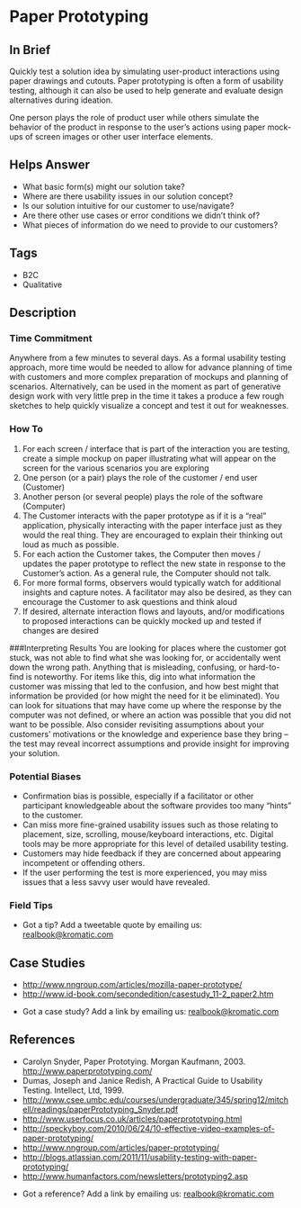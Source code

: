 # Paper Prototyping

## In Brief
Quickly test a solution idea by simulating user-product interactions using paper drawings and cutouts. Paper prototyping is often a form of usability testing, although it can also be used to help generate and evaluate design alternatives during ideation.  

One person plays the role of product user while others simulate the behavior of the product in response to the user’s actions using paper mock-ups of screen images or other user interface elements.  
 
## Helps Answer
- What basic form(s) might our solution take?
- Where are there usability issues in our solution concept?
- Is our solution intuitive for our customer to use/navigate?
- Are there other use cases or error conditions we didn’t think of?
- What pieces of information do we need to provide to our customers?
 
## Tags
- B2C
- Qualitative
 
## Description
 
### Time Commitment
Anywhere from a few minutes to several days.  As a formal usability testing approach, more time would be needed to allow for advance planning of time with customers and more complex preparation of mockups and planning of scenarios.  Alternatively, can be used in the moment as part of generative design work with very little prep in the time it takes a produce a few rough sketches to help quickly visualize a concept and test it out for weaknesses. 
 
### How To
1. For each screen / interface that is part of the interaction you are testing, create a simple mockup on paper illustrating what will appear on the screen for the various scenarios you are exploring
2. One person (or a pair) plays the role of the customer / end user (Customer)
3. Another person (or several people) plays the role of the software (Computer)
4. The Customer interacts with the paper prototype as if it is a “real” application, physically interacting with the paper interface just as they would the real thing.  They are encouraged to explain their thinking out loud as much as possible.
5. For each action the Customer takes, the Computer then moves / updates the paper prototype to reflect the new state in response to the Customer’s action.  As a general rule, the Computer should not talk.
6. For more formal forms, observers would typically watch for additional insights and capture notes.  A facilitator may also be desired, as they can encourage the Customer to ask questions and think aloud
7. If desired, alternate interaction flows and layouts, and/or modifications to proposed interactions can be quickly mocked up and tested if changes are desired

###Interpreting Results
You are looking for places where the customer got stuck, was not able to find what she was looking for, or accidentally went down the wrong path. Anything that is misleading, confusing, or hard-to-find is noteworthy. For items like this, dig into what information the customer was missing that led to the confusion, and how best might that information be provided (or how might the need for it be eliminated). You can look for situations that may have come up where the response by the computer was not defined, or where an action was possible that you did not want to be possible. Also consider revisiting assumptions about your customers’ motivations or the knowledge and experience base they bring – the test may reveal incorrect assumptions and provide insight for improving your solution. 

### Potential Biases
- Confirmation bias is possible, especially if a facilitator or other participant knowledgeable about the software provides too many “hints” to the customer. 
- Can miss more fine-grained usability issues such as those relating to placement, size, scrolling, mouse/keyboard interactions, etc. Digital tools may be more appropriate for this level of detailed usability testing. 
- Customers may hide feedback if they are concerned about appearing incompetent or offending others.
- If the user performing the test is more experienced, you may miss issues that a less savvy user would have revealed. 

### Field Tips
* Got a tip? Add a tweetable quote by emailing us: [realbook@kromatic.com](mailto:realbook@kromatic.com)

## Case Studies
- http://www.nngroup.com/articles/mozilla-paper-prototype/  
- http://www.id-book.com/secondedition/casestudy_11-2_paper2.htm 
* Got a case study? Add a link by emailing us: [realbook@kromatic.com](mailto:realbook@kromatic.com) 

## References
- Carolyn Snyder, Paper Prototying.  Morgan Kaufmann, 2003. http://www.paperprototyping.com/
- Dumas, Joseph and Janice Redish, A Practical Guide to Usability Testing.  Intellect, Ltd, 1999.
- http://www.csee.umbc.edu/courses/undergraduate/345/spring12/mitchell/readings/paperPrototyping_Snyder.pdf 
- http://www.userfocus.co.uk/articles/paperprototyping.html
- http://speckyboy.com/2010/06/24/10-effective-video-examples-of-paper-prototyping/
- http://www.nngroup.com/articles/paper-prototyping/
- http://blogs.atlassian.com/2011/11/usability-testing-with-paper-prototyping/ 
- http://www.humanfactors.com/newsletters/prototyping2.asp
* Got a reference? Add a link by emailing us: [realbook@kromatic.com](realbook@kromatic.com)